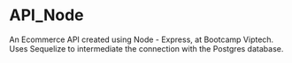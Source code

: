 # API_Node
An Ecommerce API created using Node - Express, at Bootcamp Viptech.
Uses Sequelize to intermediate the connection with the Postgres database.

